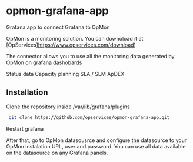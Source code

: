 # opmon-grafana-app

Grafana app to connect Grafana to OpMon

OpMon is a monitoring solution. You can downoload it at [OpServices]https://www.opservices.com/download)

The connector allows you to use all the monitoring data generated by OpMon on grafana dashobards

Status data
Capacity planning
SLA / SLM
ApDEX

## Installation 
 Clone the repository inside /var/lib/grafana/plugins
```bash
 git clone https://github.com/opservices/opmon-grafana-app.git
```
 Restart grafana

 After that, go to OpMon datasousrce and configure the datasource to your OpMon instalation URL, user and password.
 You can use all data available on the datasource on any Grafana panels.
